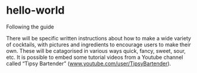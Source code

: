 # hello-world
Following the guide

There will be specific written instructions about how to make a wide variety of cocktails, with pictures and ingredients to encourage users to make their own. These will be catagorised in various ways quick, fancy, sweet, sour, etc. It is possible to embed some tutorial videos from a Youtube channel called “Tipsy Bartender” (www.youtube.com/user/TipsyBartender).
